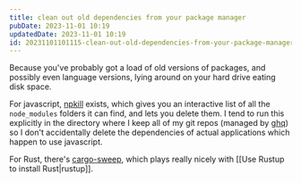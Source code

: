 ```yaml
---
title: clean out old dependencies from your package manager
pubDate: 2023-11-01 10:19
updatedDate: 2023-11-01 10:19
id: 20231101101115-clean-out-old-dependencies-from-your-package-manager
---
```

Because you've probably got a load of old versions of packages, and possibly even language versions, lying around on your hard drive eating disk space. 

For javascript, [npkill](https://npkill.js.org/) exists, which gives you an interactive list of all the `node_modules` folders it can find, and lets you delete them. I tend to run this explicitly in the directory where I keep all of my git repos (managed by [ghq](https://github.com/x-motemen/ghq)) so I don't accidentally delete the dependencies of actual applications which happen to use javascript.

For Rust, there's [cargo-sweep](https://github.com/holmgr/cargo-sweep), which plays really nicely with [[Use Rustup to install Rust|rustup]].